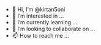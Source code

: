 - 👋 Hi, I’m @kirtan5oni
- 👀 I’m interested in ...
- 🌱 I’m currently learning ...
- 💞️ I’m looking to collaborate on ...
- 📫 How to reach me ...

<!---
kirtan5oni/kirtan5oni is a ✨ special ✨ repository because its `README.md` (this file) appears on your GitHub profile.
You can click the Preview link to take a look at your changes.
--->
